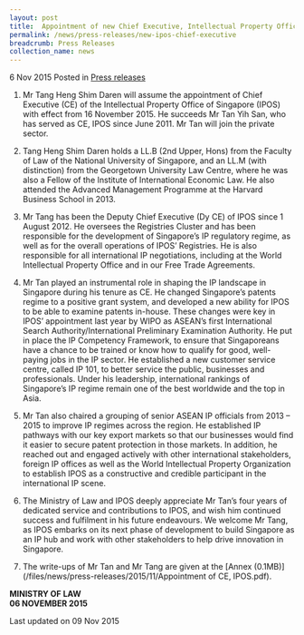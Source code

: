 ```yaml
---
layout: post
title:  Appointment of new Chief Executive, Intellectual Property Office of Singapore
permalink: /news/press-releases/new-ipos-chief-executive
breadcrumb: Press Releases
collection_name: news
---
```


6 Nov 2015 Posted in [Press releases](/news/press-releases)

1. Mr Tang Heng Shim Daren will assume the appointment of Chief Executive (CE) of the Intellectual Property Office of Singapore (IPOS) with effect from 16 November 2015.  He succeeds Mr Tan Yih San, who has served as CE, IPOS since June 2011. Mr Tan will join the private sector.


2. Tang Heng Shim Daren holds a LL.B (2nd Upper, Hons) from the Faculty of Law of the National University of Singapore, and an LL.M (with distinction) from the Georgetown University Law Centre, where he was also a Fellow of the Institute of International Economic Law. He also attended the Advanced Management Programme at the Harvard Business School in 2013.


3. Mr Tang has been the Deputy Chief Executive (Dy CE) of IPOS since 1 August 2012. He oversees the Registries Cluster and has been responsible for the development of Singapore’s IP regulatory regime, as well as for the overall operations of IPOS’ Registries. He is also responsible for all international IP negotiations, including at the World Intellectual Property Office and in our Free Trade Agreements.


4. Mr Tan played an instrumental role in shaping the IP landscape in Singapore during his tenure as CE. He changed Singapore’s patents regime to a positive grant system, and developed a new ability for IPOS to be able to examine patents in-house. These changes were key in IPOS’ appointment last year by WIPO as ASEAN’s first International Search Authority/International Preliminary Examination Authority. He put in place the IP Competency Framework, to ensure that Singaporeans have a chance to be trained or know how to qualify for good, well-paying jobs in the IP sector. He established a new customer service centre, called IP 101, to better service the public, businesses and professionals. Under his leadership, international rankings of Singapore’s IP regime remain one of the best worldwide and the top in Asia. 


5. Mr Tan also chaired a grouping of senior ASEAN IP officials from 2013 – 2015 to improve IP regimes across the region. He established IP pathways with our key export markets so that our businesses would find it easier to secure patent protection in those markets. In addition, he reached out and engaged actively with other international stakeholders, foreign IP offices as well as the World Intellectual Property Organization to establish IPOS as a constructive and credible participant in the international IP scene. 


6. The Ministry of Law and IPOS deeply appreciate Mr Tan’s four years of dedicated service and contributions to IPOS, and wish him continued success and fulfilment in his future endeavours.  We welcome Mr Tang, as IPOS embarks on its next phase of development to build Singapore as an IP hub and work with other stakeholders to help drive innovation in Singapore.


7. The write-ups of Mr Tan and Mr Tang are given at the [Annex (0.1MB)](/files/news/press-releases/2015/11/Appointment of CE, IPOS.pdf).


**MINISTRY OF LAW**  
**06 NOVEMBER 2015**


<p class="right-side-updated">Last updated on 09 Nov 2015</p>
